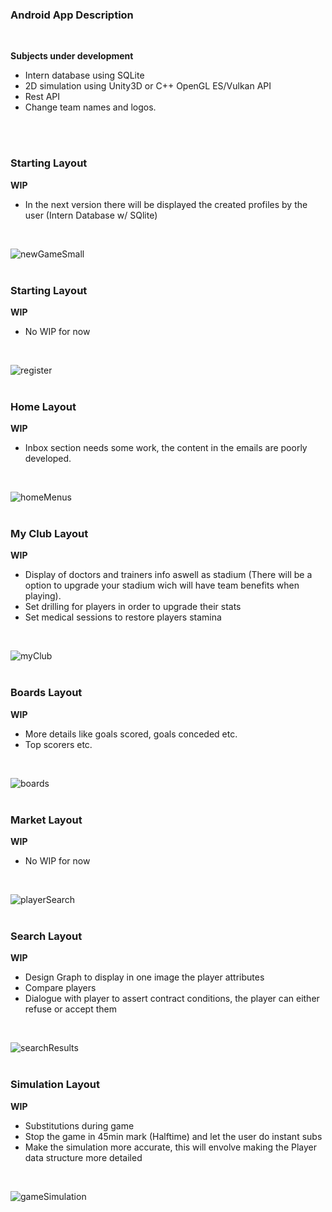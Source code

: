 ### Android App Description
<br />

**Subjects under development**

- Intern database using SQLite
- 2D simulation using Unity3D or C++ OpenGL ES/Vulkan API
- Rest API
- Change team names and logos.

<br />
<br />

### Starting Layout ###

**WIP**

- In the next version there will be displayed the created profiles by the user (Intern Database w/ SQlite)
<br />


![newGameSmall](https://user-images.githubusercontent.com/62349563/108879090-d1f89300-75f8-11eb-9009-9fd585cd3e10.png)
<br />
<br />
### Starting Layout ###

**WIP**

- No WIP for now
<br />


![register](https://user-images.githubusercontent.com/62349563/108879694-6c58d680-75f9-11eb-8a41-9919c6b5f65d.png)
<br />
<br />
### Home Layout ###

**WIP**

- Inbox section needs some work, the content in the emails are poorly developed.
<br />



![homeMenus](https://user-images.githubusercontent.com/62349563/108879758-7bd81f80-75f9-11eb-8519-a7b4202bc580.png)
<br />
<br />

### My Club Layout ###

**WIP**

- Display of doctors and trainers info aswell as stadium (There will be a option to upgrade your stadium wich will have team benefits when playing).
- Set drilling for players in order to upgrade their stats
- Set medical sessions to restore players stamina


<br />


![myClub](https://user-images.githubusercontent.com/62349563/108879836-8eeaef80-75f9-11eb-8f7b-077ce764a0f8.png)
<br />
<br />
### Boards Layout ###

**WIP**

- More details like goals scored, goals conceded etc.
- Top scorers etc.

<br />



![boards](https://user-images.githubusercontent.com/62349563/108879856-95796700-75f9-11eb-95d0-33958958e196.png)
<br />
<br />
### Market Layout ###

**WIP**

- No WIP for now
<br />



![playerSearch](https://user-images.githubusercontent.com/62349563/108879871-99a58480-75f9-11eb-994a-01b96277027d.png)
<br />
<br />
### Search Layout ###

**WIP**

- Design Graph to display in one image the player attributes
- Compare players
- Dialogue with player to assert contract conditions, the player can either refuse or accept them
<br />



![searchResults](https://user-images.githubusercontent.com/62349563/108879894-a033fc00-75f9-11eb-8112-cf4086c3c543.png)
<br />
<br />
### Simulation Layout ###

**WIP**

- Substitutions during game
- Stop the game in 45min mark (Halftime) and let the user do instant subs
- Make the simulation more accurate, this will envolve making the Player data structure more detailed

<br />



![gameSimulation](https://user-images.githubusercontent.com/62349563/108879923-a7f3a080-75f9-11eb-8380-52b45c27b790.png)
<br />
<br />

